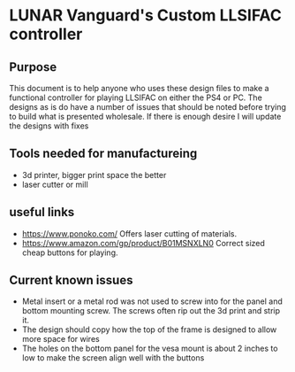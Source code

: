 # LUNAR Vanguard's Custom LLSIFAC controller

## Purpose
This document is to help anyone who uses these design files to make a functional controller for playing LLSIFAC on either the PS4 or PC.
The designs as is do have a number of issues that should be noted before trying to build what is presented wholesale. If there is enough desire I will update the designs with fixes

## Tools needed for manufactureing
* 3d printer, bigger print space the better
* laser cutter or mill

## useful links
* <https://www.ponoko.com/> Offers laser cutting of materials. 
* <https://www.amazon.com/gp/product/B01MSNXLN0> Correct sized cheap buttons for playing.

## Current known issues
* Metal insert or a metal rod was not used to screw into for the panel and bottom mounting screw. The screws often rip out the 3d print and strip it.
* The design should copy how the top of the frame is designed to allow more space for wires
* The holes on the bottom panel for the vesa mount is about 2 inches to low to make the screen align well with the buttons
